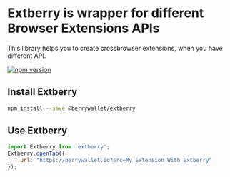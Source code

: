 # Extberry is wrapper for different Browser Extensions APIs

This library helps you to create crossbrowser extensions, when you have different API.

[![npm version](https://badge.fury.io/js/%40berrywallet%2Fextberry.svg)](https://badge.fury.io/js/%40berrywallet%2Fextberry)

## Install Extberry
```bash
npm install --save @berrywallet/extberry
```


## Use Extberry
```javascript
import Extberry from 'extberry';
Extberry.openTab({
    url: "https://berrywallet.io?src=My_Extension_With_Extberry"
});
```